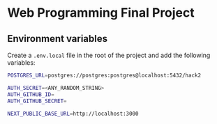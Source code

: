 # Web Programming Final Project

## Environment variables

Create a `.env.local` file in the root of the project and add the following variables:

```bash
POSTGRES_URL=postgres://postgres:postgres@localhost:5432/hack2

AUTH_SECRET=<ANY_RANDOM_STRING>
AUTH_GITHUB_ID=
AUTH_GITHUB_SECRET=

NEXT_PUBLIC_BASE_URL=http://localhost:3000
```
